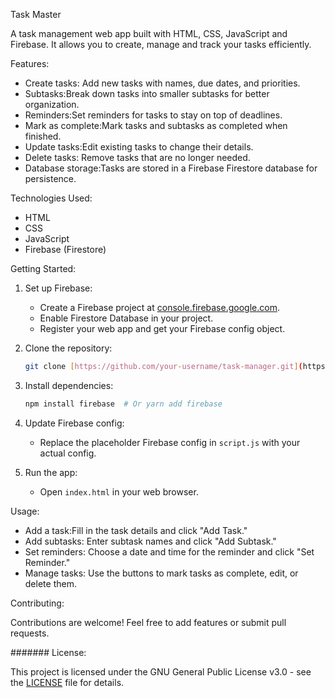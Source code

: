 Task Master

A task management web app built with HTML, CSS, JavaScript and Firebase. It allows you to create, manage and track your tasks efficiently.

Features:

*   Create tasks: Add new tasks with names, due dates, and priorities.
*   Subtasks:Break down tasks into smaller subtasks for better organization.
*   Reminders:Set reminders for tasks to stay on top of deadlines.
*   Mark as complete:Mark tasks and subtasks as completed when finished.
*   Update tasks:Edit existing tasks to change their details.
*   Delete tasks: Remove tasks that are no longer needed.
*   Database storage:Tasks are stored in a Firebase Firestore database for persistence.

Technologies Used:

*   HTML
*   CSS
*   JavaScript
*   Firebase (Firestore)

Getting Started:

1.  Set up Firebase:
    *   Create a Firebase project at [console.firebase.google.com](https://console.firebase.google.com).
    *   Enable Firestore Database in your project.
    *   Register your web app and get your Firebase config object.

2.  Clone the repository:

    ```bash
    git clone [https://github.com/your-username/task-manager.git](https://github.com/your-username/task-manager.git)
    ```

3.  Install dependencies:

    ```bash
    npm install firebase  # Or yarn add firebase
    ```

4.  Update Firebase config:
    *   Replace the placeholder Firebase config in `script.js` with your actual config.

5.  Run the app:
    *   Open `index.html` in your web browser.

Usage:

*   Add a task:Fill in the task details and click "Add Task."
*   Add subtasks: Enter subtask names and click "Add Subtask."
*   Set reminders: Choose a date and time for the reminder and click "Set Reminder."
*   Manage tasks: Use the buttons to mark tasks as complete, edit, or delete them.

Contributing:

Contributions are welcome! Feel free to add features or submit pull requests.

####### License:

This project is licensed under the GNU General Public License v3.0 - see the [LICENSE](LICENSE) file for details.
